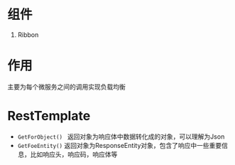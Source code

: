 # 组件

1. Ribbon



# 作用

主要为每个微服务之间的调用实现负载均衡



# RestTemplate

* `GetForObject() ` 返回对象为响应体中数据转化成的对象，可以理解为Json
* `GetFoeEntity()` 返回对象为ResponseEntity对象，包含了响应中一些重要信息，比如响应头，响应码，响应体等